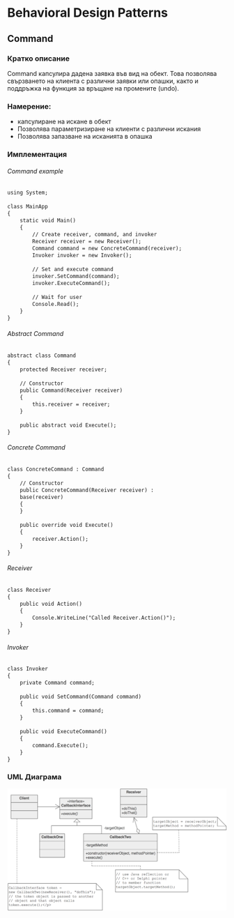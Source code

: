 # Behavioral Design Patterns 
## Command

### Кратко описание

Command капсулира дадена заявка във вид на обект. Това позволява свързването на клиента с различни заявки или опашки, както и поддръжка на функция за връщане на промените (undo).

### Намерение:
- капсулиране на искане в обект
- Позволява параметризиране на клиенти с различни искания
- Позволява запазване на исканията в опашка


### Имплементация

###### Command example

	using System;

    class MainApp
    {
    	static void Main()
    	{
      		// Create receiver, command, and invoker 
      		Receiver receiver = new Receiver();
      		Command command = new ConcreteCommand(receiver);
      		Invoker invoker = new Invoker();

      		// Set and execute command 
      		invoker.SetCommand(command);
      		invoker.ExecuteCommand();

      		// Wait for user 
      		Console.Read();
    	}
    }



###### Abstract Command

    abstract class Command 
    {
    	protected Receiver receiver;

    	// Constructor 
    	public Command(Receiver receiver)
    	{
      		this.receiver = receiver;
    	}

    	public abstract void Execute();
    }

###### Concrete Command

    class ConcreteCommand : Command
    {
    	// Constructor 
    	public ConcreteCommand(Receiver receiver) : 
      	base(receiver) 
    	{  
    	}

    	public override void Execute()
    	{
      		receiver.Action();
    	}
    }

###### Receiver
    
    class Receiver 
    {
    	public void Action()
    	{
      		Console.WriteLine("Called Receiver.Action()");
    	}
    }


###### Invoker

	class Invoker 
    {
    	private Command command;

    	public void SetCommand(Command command)
    	{
      		this.command = command;
    	}

    	public void ExecuteCommand()
    	{
      		command.Execute();
    	}    
    }

### UML Диаграма
![alt text](Pictures/Command.png)


